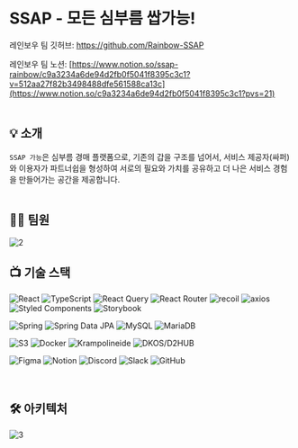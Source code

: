 # SSAP - 모든 심부름 쌉가능!

레인보우 팀 깃허브: https://github.com/Rainbow-SSAP

레인보우 팀 노션: [https://www.notion.so/ssap-rainbow/c9a3234a6de94d2fb0f5041f8395c3c1?v=512aa27f82b3498488dfe561588ca13c](https://www.notion.so/c9a3234a6de94d2fb0f5041f8395c3c1?pvs=21)
<br/>
<br/>

## :bulb: 소개

`SSAP 가능`은 심부름 경매 플랫폼으로, 기존의 갑을 구조를 넘어서, 서비스 제공자(싸퍼)와 이용자가 파트너쉽을 형성하여 서로의 필요와 가치를 공유하고 더 나은 서비스 경험을 만들어가는 공간을 제공합니다.
<br/>
<br/>

## :technologist: 팀원
![2](https://github.com/Rainbow-SSAP/SSAP/assets/134491629/d63e4ca2-0c5c-4a27-88a5-7557a9223913)


## 📺 기술 스택
![React](https://img.shields.io/badge/react-%2320232a.svg?style=for-the-badge&logo=react&logoColor=%2361DAFB)
![TypeScript](https://img.shields.io/badge/typescript-%23007ACC.svg?style=for-the-badge&logo=typescript&logoColor=white)
![React Query](https://img.shields.io/badge/-React%20Query-FF4154?style=for-the-badge&logo=react%20query&logoColor=white)
![React Router](https://img.shields.io/badge/React_Router-CA4245?style=for-the-badge&logo=react-router&logoColor=white)
![recoil](https://img.shields.io/badge/recoil-000000?style=for-the-badge&logo=recoil&logoColor=white)
![axios](https://img.shields.io/badge/axios-5A29E4?style=for-the-badge&logo=axios&logoColor=white)
![Styled Components](https://img.shields.io/badge/styled--components-DB7093?style=for-the-badge&logo=styled-components&logoColor=white)
![Storybook](https://img.shields.io/badge/-Storybook-FF4785?style=for-the-badge&logo=storybook&logoColor=white)

![Spring](https://img.shields.io/badge/spring-%236DB33F.svg?style=for-the-badge&logo=spring&logoColor=white)
![Spring Data JPA](https://img.shields.io/badge/spring%20data%20jpa-%236DB33F.svg?style=for-the-badge&logo=springdatajpa&logoColor=white)
![MySQL](https://img.shields.io/badge/mysql-%2300f.svg?style=for-the-badge&logo=mysql&logoColor=white)
![MariaDB](https://img.shields.io/badge/MariaDB-003545?style=for-the-badge&logo=mariadb&logoColor=white)

![S3](https://img.shields.io/badge/S3-%23FF9900.svg?style=for-the-badge&logo=amazon-aws&logoColor=white)
![Docker](https://img.shields.io/badge/docker-%230db7ed.svg?style=for-the-badge&logo=docker&logoColor=white)
![Krampolineide](https://img.shields.io/badge/Krampolineide-007CFF?style=for-the-badge&logo=Krampolineide&logoColor=white)
![DKOS/D2HUB](https://img.shields.io/badge/DKOS/D2HUB-1793D1?logo=DKOS/D2HUB&logoColor=fff&style=for-the-badge)

![Figma](https://img.shields.io/badge/figma-%23F24E1E.svg?style=for-the-badge&logo=figma&logoColor=white)
![Notion](https://img.shields.io/badge/Notion-%23000000.svg?style=for-the-badge&logo=notion&logoColor=white)
![Discord](https://img.shields.io/badge/Discord-%235865F2.svg?style=for-the-badge&logo=discord&logoColor=white)
![Slack](https://img.shields.io/badge/Slack-4A154B?style=for-the-badge&logo=slack&logoColor=white)
![GitHub](https://img.shields.io/badge/github-%23121011.svg?style=for-the-badge&logo=github&logoColor=white)

<br/>

## 🛠 아키텍처

![3](https://github.com/Rainbow-SSAP/SSAP/assets/134491629/aa698358-8c67-4337-bab4-7120fd7621d1)

